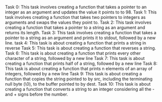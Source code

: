 Task 0: This task involves creating a function that takes a pointer to an integer as an argument and updates the value it points to to 98.
Task 1: This task involves creating a function that takes two pointers to integers as arguments and swaps the values they point to.
Task 2: This task involves creating a function that takes a pointer to a string as an argument and returns its length.
Task 3: This task involves creating a function that takes a pointer to a string as an argument and prints it to stdout, followed by a new line.
task 4: This task is about creating a function that prints a string in reverse
Task 5: This task is about creating a function that reverses a string.
Task 6: This task is about creating a function that prints every other character of a string, followed by a new line
Task 7: This task is about creating a function that prints half of a string, followed by a new line
Task 8: This task is about creating a function that prints n elements of an array of integers, followed by a new line
Task 9: This task is about creating a function that copies the string pointed to by src, including the terminating null byte (\0), to the buffer pointed to by dest.
Task 10: This task is about creating a function that converts a string to an integer considering all the - and + signs before the number.
